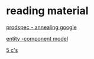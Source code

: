 # reading material

[prodspec - annealing google](https://www.usenix.org/publications/loginonline/prodspec-and-annealing-intent-based-actuation-google-production)

[entity -component model](https://en.wikipedia.org/wiki/Entity_component_system)

[5 c's](https://itnext.io/the-5-cs-configuring-access-to-backing-services-d3988692fdc8)